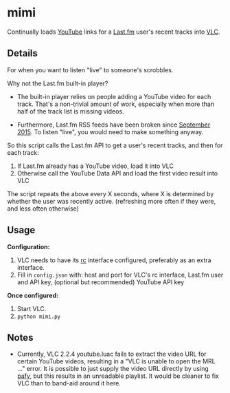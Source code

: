 # mimi
Continually loads [YouTube](https://www.youtube.com/) links for a [Last.fm](https://www.last.fm/) user's recent tracks into [VLC](http://www.videolan.org/vlc/).

## Details

For when you want to listen "live" to someone's scrobbles.

Why not the Last.fm built-in player? 

- The built-in player relies on people adding a YouTube video for each track. That's a non-trivial amount of work, especially when more than half of the track list is missing videos.

- Furthermore, Last.fm RSS feeds have been broken since [September 2015](https://twitter.com/lastfm/status/644113840855080961). To listen "live", you would need to make something anyway.

So this script calls the Last.fm API to get a user's recent tracks, and then for each track:

1. If Last.fm already has a YouTube video, load it into VLC
2. Otherwise call the YouTube Data API and load the first video result into VLC

The script repeats the above every X seconds, where X is determined by whether the user was recently active. (refreshing more often if they were, and less often otherwise)

## Usage
**Configuration:**  
1. VLC needs to have its [rc](https://wiki.videolan.org/documentation:modules/rc/) interface configured, preferably as an extra interface.
2. Fill in `config.json` with: host and port for VLC's rc interface, Last.fm user and API key, (optional but recommended) YouTube API key

**Once configured:**  
1. Start VLC.
2. `python mimi.py`

## Notes
- Currently, VLC 2.2.4 youtube.luac fails to extract the video URL for certain YouTube videos, resulting in a "VLC is unable to open the MRL ..." error. It is possible to just supply the video URL directly by using [pafy](https://pypi.python.org/pypi/pafy), but this results in an unreadable playlist. It would be cleaner to fix VLC than to band-aid around it here.
